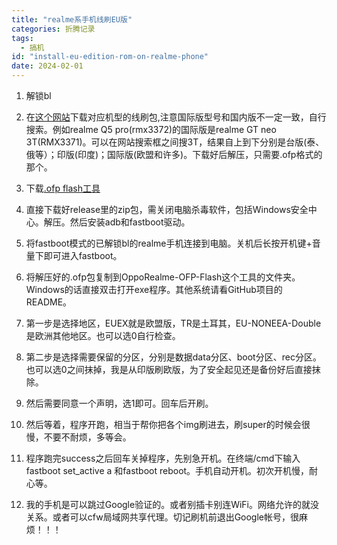 ```yaml
---
title: "realme系手机线刷EU版"
categories: 折腾记录
tags:
  - 搞机
id: "install-eu-edition-rom-on-realme-phone"
date: 2024-02-01
---
```


1. 解锁bl

2. 在[这个网站](https://realmefirmware.com/realme-firmware-update/)下载对应机型的线刷包,注意国际版型号和国内版不一定一致，自行搜索。例如realme Q5 pro(rmx3372)的国际版是realme GT neo 3T(RMX3371)。可以在网站搜索框之间搜3T，结果自上到下分别是台版(泰、俄等）；印版(印度)；国际版(欧盟和许多)。下载好后解压，只需要.ofp格式的那个。

3. 下载[.ofp flash工具](https://github.com/yograjfire18/OppoRealme-OFP-Flash)

4. 直接下载好release里的zip包，需关闭电脑杀毒软件，包括Windows安全中心。解压。然后安装adb和fastboot驱动。

5. 将fastboot模式的已解锁bl的realme手机连接到电脑。关机后长按开机键+音量下即可进入fastboot。

6. 将解压好的.ofp包复制到OppoRealme-OFP-Flash这个工具的文件夹。Windows的话直接双击打开exe程序。其他系统请看GitHub项目的README。

7. 第一步是选择地区，EUEX就是欧盟版，TR是土耳其，EU-NONEEA-Double是欧洲其他地区。也可以选0自行检查。

8. 第二步是选择需要保留的分区，分别是数据data分区、boot分区、rec分区。也可以选0之间抹掉，我是从印版刷欧版，为了安全起见还是备份好后直接抹除。

9. 然后需要同意一个声明，选1即可。回车后开刷。

10. 然后等着，程序开跑，相当于帮你把各个img刷进去，刷super的时候会很慢，不要不耐烦，多等会。

11. 程序跑完success之后回车关掉程序，先别急开机。在终端/cmd下输入fastboot set_active a 和fastboot reboot。手机自动开机。初次开机慢，耐心等。

12. 我的手机是可以跳过Google验证的。或者别插卡别连WiFi。网络允许的就没关系。或者可以cfw局域网共享代理。切记刷机前退出Google帐号，很麻烦！！！